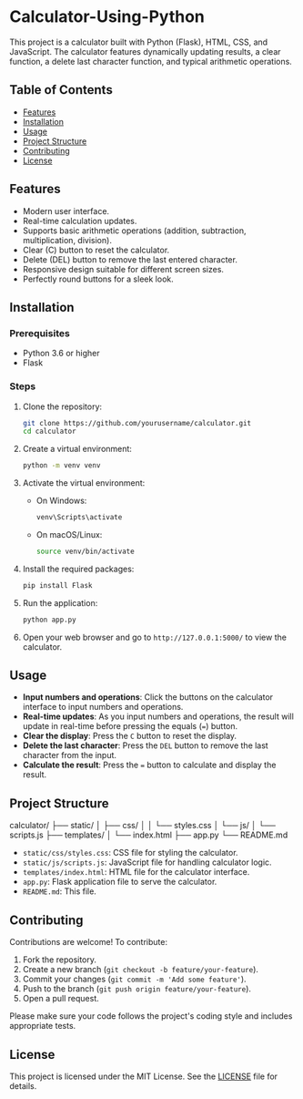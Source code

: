 # Calculator-Using-Python

This project is a calculator built with Python (Flask), HTML, CSS, and JavaScript. The calculator features dynamically updating results, a clear function, a delete last character function, and typical arithmetic operations.

## Table of Contents

- [Features](#features)
- [Installation](#installation)
- [Usage](#usage)
- [Project Structure](#project-structure)
- [Contributing](#contributing)
- [License](#license)

## Features

- Modern user interface.
- Real-time calculation updates.
- Supports basic arithmetic operations (addition, subtraction, multiplication, division).
- Clear (C) button to reset the calculator.
- Delete (DEL) button to remove the last entered character.
- Responsive design suitable for different screen sizes.
- Perfectly round buttons for a sleek look.

## Installation

### Prerequisites

- Python 3.6 or higher
- Flask

### Steps

1. Clone the repository:
    ```sh
    git clone https://github.com/yourusername/calculator.git
    cd calculator
    ```

2. Create a virtual environment:
    ```sh
    python -m venv venv
    ```

3. Activate the virtual environment:
    - On Windows:
        ```sh
        venv\Scripts\activate
        ```
    - On macOS/Linux:
        ```sh
        source venv/bin/activate
        ```

4. Install the required packages:
    ```sh
    pip install Flask
    ```

5. Run the application:
    ```sh
    python app.py
    ```

6. Open your web browser and go to `http://127.0.0.1:5000/` to view the calculator.

## Usage

- **Input numbers and operations**: Click the buttons on the calculator interface to input numbers and operations.
- **Real-time updates**: As you input numbers and operations, the result will update in real-time before pressing the equals (`=`) button.
- **Clear the display**: Press the `C` button to reset the display.
- **Delete the last character**: Press the `DEL` button to remove the last character from the input.
- **Calculate the result**: Press the `=` button to calculate and display the result.

## Project Structure

calculator/
├── static/
│ ├── css/
│ │ └── styles.css
│ └── js/
│ └── scripts.js
├── templates/
│ └── index.html
├── app.py
└── README.md


- `static/css/styles.css`: CSS file for styling the calculator.
- `static/js/scripts.js`: JavaScript file for handling calculator logic.
- `templates/index.html`: HTML file for the calculator interface.
- `app.py`: Flask application file to serve the calculator.
- `README.md`: This file.

## Contributing

Contributions are welcome! To contribute:

1. Fork the repository.
2. Create a new branch (`git checkout -b feature/your-feature`).
3. Commit your changes (`git commit -m 'Add some feature'`).
4. Push to the branch (`git push origin feature/your-feature`).
5. Open a pull request.

Please make sure your code follows the project's coding style and includes appropriate tests.

## License

This project is licensed under the MIT License. See the [LICENSE](LICENSE) file for details.
